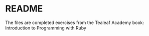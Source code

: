 # README #

The files are completed exercises from the Tealeaf Academy book: Introduction to Programming with Ruby


